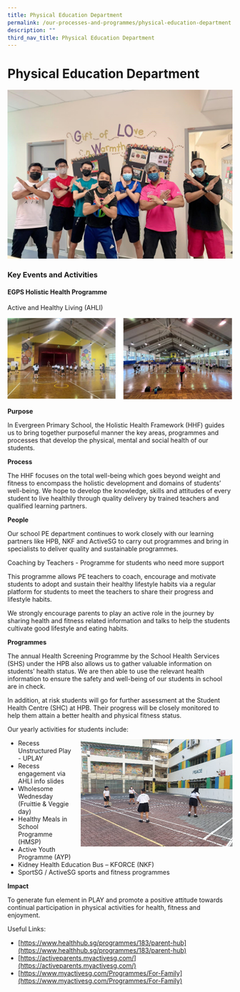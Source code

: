 ```yaml
---
title: Physical Education Department
permalink: /our-processes-and-programmes/physical-education-department
description: ""
third_nav_title: Physical Education Department
---
```

# **Physical Education Department**

![](/images/PE.jpg)

### Key Events and Activities

#### EGPS Holistic Health Programme  
Active and Healthy Living (AHLI)

![](/images/PE(1).jpg)

**Purpose**

In Evergreen Primary School, the Holistic Health Framework (HHF) guides us to bring together purposeful manner the key areas, programmes and processes that develop the physical, mental and social health of our students.

**Process**

The HHF focuses on the total well-being which goes beyond weight and fitness to encompass the holistic development and domains of students’ well-being. We hope to develop the knowledge, skills and attitudes of every student to live healthily through quality delivery by trained teachers and qualified learning partners.

**People**

Our school PE department continues to work closely with our learning partners like HPB, NKF and ActiveSG to carry out programmes and bring in specialists to deliver quality and sustainable programmes.

Coaching by Teachers - Programme for students who need more support

This programme allows PE teachers to coach, encourage and motivate students to adopt and sustain their healthy lifestyle habits via a regular platform for students to meet the teachers to share their progress and lifestyle habits.

We strongly encourage parents to play an active role in the journey by sharing health and fitness related information and talks to help the students cultivate good lifestyle and eating habits.

**Programmes**

The annual Health Screening Programme by the School Health Services (SHS) under the HPB also allows us to gather valuable information on students’ health status. We are then able to use the relevant health information to ensure the safety and well-being of our students in school are in check.

In addition, at risk students will go for further assessment at the Student Health Centre (SHC) at HPB. Their progress will be closely monitored to help them attain a better health and physical fitness status.

Our yearly activities for students include:

<img src="/images/AHLI3.jpg" style="width:340px;height:240px;margin-left:15px;" align = "right">

* Recess Unstructured Play - UPLAY
* Recess engagement via AHLI info slides
* Wholesome Wednesday (Fruittie & Veggie day)
* Healthy Meals in School Programme (HMSP)
* Active Youth Programme (AYP)
* Kidney Health Education Bus – KFORCE (NKF)
* SportSG / ActiveSG sports and fitness programmes

**Impact**

To generate fun element in PLAY and promote a positive attitude towards continual participation in physical activities for health, fitness and enjoyment.

Useful Links:

* [https://www.healthhub.sg/programmes/183/parent-hub](https://www.healthhub.sg/programmes/183/parent-hub)
* [https://activeparents.myactivesg.com/](https://activeparents.myactivesg.com/)
* [https://www.myactivesg.com/Programmes/For-Family](https://www.myactivesg.com/Programmes/For-Family)